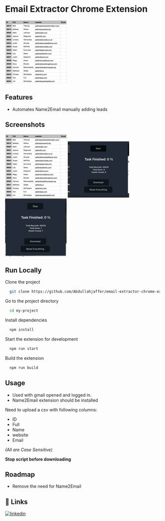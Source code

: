 # Email Extractor Chrome Extension

![Logo](doc/1.png)

## Features

- Automates Name2Email manually adding leads

## Screenshots

![App Screenshot](doc/1.png)
![App Screenshot](doc/2.png)
![App Screenshot](doc/3.png)

## Run Locally

Clone the project

```bash
  git clone https://github.com/Abdullahjaffer/email-extractor-chrome-extension.git
```

Go to the project directory

```bash
  cd my-project
```

Install dependencies

```bash
  npm install
```

Start the extension for development

```bash
  npm run start
```

Build the extension

```bash
  npm run build
```

## Usage

- Used with gmail opened and logged in.
- Name2Email extension should be installed

Need to upload a csv with following columns:

- ID
- Full
- Name
- website
- Email

_(All are Case Sensitive)_

**Stop script before downloading**

## Roadmap

- Remove the need for Name2Email

## 🔗 Links

[![linkedin](https://img.shields.io/badge/linkedin-0A66C2?style=for-the-badge&logo=linkedin&logoColor=white)](https://www.linkedin.com/)

